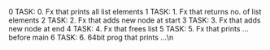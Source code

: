 0 TASK: 0. Fx that prints all list elements
1 TASK: 1. Fx that returns no. of list elements
2 TASK: 2. Fx that adds new node at start
3 TASK: 3. Fx that adds new node at end
4 TASK: 4. Fx that frees list
5 TASK: 5. Fx that prints ... before main
6 TASK: 6. 64bit prog that prints ...\n
